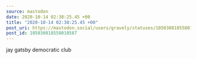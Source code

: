 ```yaml
---
source: mastodon
date: 2020-10-14 02:38:25.45 +00
title: "2020-10-14 02:38:25.45 +00"
post_uri: https://mastodon.social/users/gravely/statuses/105030818558010587
post_id: 105030818558010587
---
```

jay gatsby democratic club


